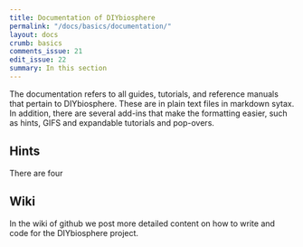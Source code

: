 ```yaml
---
title: Documentation of DIYbiosphere
permalink: "/docs/basics/documentation/"
layout: docs
crumb: basics
comments_issue: 21
edit_issue: 22
summary: In this section
---
```


The documentation refers to all guides, tutorials, and reference manuals that pertain to DIYbiosphere. These are in plain text files in markdown sytax. In addition, there are several add-ins that make the formatting easier, such as hints, GIFS and expandable tutorials and pop-overs.

## Hints
There are four


## Wiki
In the wiki of github we post more detailed content on how to write and code for the DIYbiosphere project.

